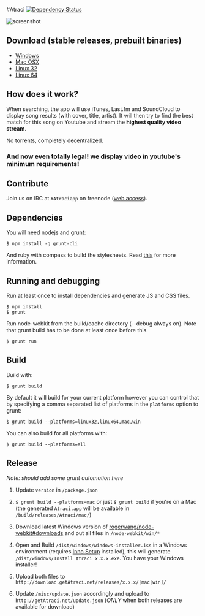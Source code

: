 #Atraci [![Dependency Status](https://david-dm.org/Atraci/Atraci.svg?theme=shields.io)](https://david-dm.org/Atraci/Atraci)

![screenshot](http://i.imgur.com/eaLNqYJ.jpg)

## Download (stable releases, prebuilt binaries)
- [Windows](https://s3.amazonaws.com/Atraci/win+0.4.7/Atraci.rar)
- [Mac OSX](https://s3.amazonaws.com/Atraci/mac+0.4.7/Atraci.zip)
- [Linux 32](https://s3.amazonaws.com/Atraci/linux32+0.4.7/Atraci-0.4.7.tgz)
- [Linux 64](https://s3.amazonaws.com/Atraci/linux64+0.4.7/Atraci-0.4.7.tgz)

## How does it work?

When searching, the app will use iTunes, Last.fm and SoundCloud to display song results (with cover, title, artist). It will then try to find the best match for this song on Youtube and stream the **highest quality video stream**.

No torrents, completely decentralized.
### And now even totally legal! we display video in youtube's minimum requirements!

## Contribute

Join us on IRC at `#Atraciapp` on freenode ([web access](http://webchat.freenode.net/?channels=Atraciapp)).

## Dependencies

You will need nodejs and grunt:

    $ npm install -g grunt-cli

And ruby with compass to build the stylesheets. Read [this](http://thesassway.com/beginner/getting-started-with-sass-and-compass) for more information.

## Running and debugging

Run at least once to install dependencies and generate JS and CSS files.

    $ npm install
    $ grunt

Run node-webkit from the build/cache directory (--debug always on). Note that grunt build has to be done at least once before this.

    $ grunt run

## Build

Build with:

    $ grunt build

By default it will build for your current platform however you can control that
by specifying a comma separated list of platforms in the `platforms` option to
grunt:

    $ grunt build --platforms=linux32,linux64,mac,win

You can also build for all platforms with:

    $ grunt build --platforms=all

## Release

_Note: should add some grunt automation here_

1. Update `version` in `/package.json`

2. `$ grunt build --platforms=mac` or just `$ grunt build` if you're on a Mac (the generated `Atraci.app` will be available in `/build/releases/Atraci/mac/`)

3. Download latest Windows version of [rogerwang/node-webkit#downloads](https://github.com/rogerwang/node-webkit#downloads) and put all files in `/node-webkit/win/*`

4. Open and Build `/dist/windows/windows-installer.iss` in a Windows environment (requires [Inno Setup](http://www.jrsoftware.org/isdl.php#stable) installed), this will generate `/dist/windows/Install Atraci x.x.x.exe`. You have your Windows installer!

5. Upload both files to `http://download.getAtraci.net/releases/x.x.x/[mac|win]/`

6. Update `/misc/update.json` accordingly and upload to `http://getAtraci.net/update.json` (*ONLY* when both releases are available for download)

